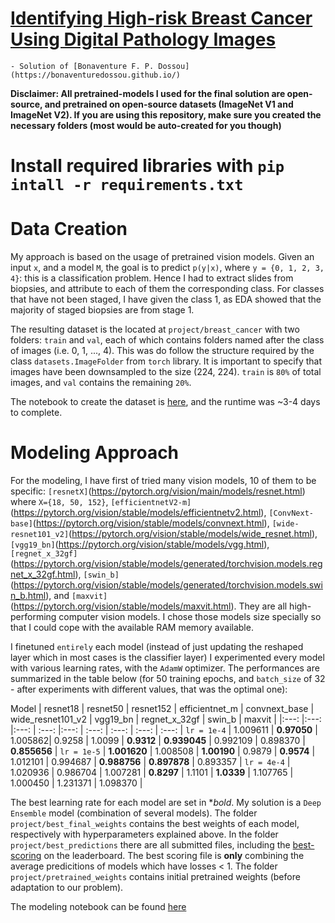 # [Identifying High-risk Breast Cancer Using Digital Pathology Images](https://app.nightingalescience.org/contests/3jmp2y128nxd)
    - Solution of [Bonaventure F. P. Dossou](https://bonaventuredossou.github.io/)
**Disclaimer: All pretrained-models I used for the final solution are open-source, and pretrained on open-source datasets (ImageNet V1 and ImageNet V2). If you are using this repository, make sure you created the necessary folders (most would be auto-created for you though)**

# Install required libraries with `pip intall -r requirements.txt`

# Data Creation

My approach is based on the usage of pretrained vision models. Given an input `x`, and a model `M`, 
the goal is to predict `p(y|x)`, where `y = {0, 1, 2, 3, 4}`: this is a classification problem. Hence I had to extract slides from biopsies, and attribute to each of them the corresponding class. For classes that have not been staged, I have given the class 1, as EDA showed that the majority of staged biopsies are from stage 1.

The resulting dataset is the located at `project/breast_cancer` with two folders: `train` and `val`, each of which contains folders named after the class of images (i.e. 0, 1, ..., 4). This was do follow the structure required by the class `datasets.ImageFolder` from `torch` library. It is important to specify that images have been downsampled to the size (224, 224). `train` is `80%` of total images, and `val` contains the remaining `20%`.

The notebook to create the dataset is [here](project/DataCreation.ipynb), and the runtime was ~3-4 days to complete. 

# Modeling Approach

For the modeling, I have first of tried many vision models, 10 of them to be specific: `[resnetX]`(https://pytorch.org/vision/main/models/resnet.html) where `X={18, 50, 152}`, `[efficientnetV2-m]`(https://pytorch.org/vision/stable/models/efficientnetv2.html), `[ConvNext-base]`(https://pytorch.org/vision/stable/models/convnext.html), `[wide-resnet101_v2]`(https://pytorch.org/vision/stable/models/wide_resnet.html), `[vgg19_bn]`(https://pytorch.org/vision/stable/models/vgg.html), `[regnet_x_32gf]`(https://pytorch.org/vision/stable/models/generated/torchvision.models.regnet_x_32gf.html), `[swin_b]`(https://pytorch.org/vision/stable/models/generated/torchvision.models.swin_b.html), 
and `[maxvit]`(https://pytorch.org/vision/stable/models/maxvit.html). They are all high-performing computer vision models. I chose those models size specially so that I could cope with the available RAM memory available.

I finetuned `entirely` each model (instead of just updating the reshaped layer which in most cases is the classifier layer)
I experimented every model with various learning rates, with the `AdamW` optimizer. The performances are summarized in the table below (for 50 training epochs, and `batch_size` of 32 - after experiments with different values, that was the optimal one):

Model | resnet18 | resnet50 | resnet152 | efficientnet_m | convnext_base | wide_resnet101_v2 | vgg19_bn | regnet_x_32gf | swin_b | maxvit |
|:---: |:---: |:---: | :---: |:---: | :---: | :---: | :---: | :---: |
`lr = 1e-4` | 1.009611 | **0.97050** | 1.005862| 0.9258 | 1.0099 | **0.9312** | **0.939045** | 0.992109 | 0.898370 | **0.855656** |
`lr = 1e-5` | **1.001620** | 1.008508 | **1.00190** | 0.9879 | **0.9574** | 1.012101 | 0.994687 | **0.988756** | **0.897878** | 0.893357 |
`lr = 4e-4` | 1.020936 | 0.986704 | 1.007281 | **0.8297** | 1.1101 | **1.0339** | 1.107765 | 1.000450 | 1.231371 | 1.098370 |

The best learning rate for each model are set in **bold*. My solution is a `Deep Ensemble` model (combination of several models). The folder `project/best_final_weights` contains the best weights of each model, respectively with hyperparameters explained above. In the folder `project/best_predictions` there are all submitted files, including the [best-scoring](project/best_predictions/final_predictions_deep_ensemble_32_50_with_AdamW_28.csv) on the leaderboard. The best scoring file is **only** combining the average predicitions of models which have losses < 1. The folder `project/pretrained_weights` contains initial pretrained weights (before adaptation to our problem).

The modeling notebook can be found [here](project/Modeling.ipynb)